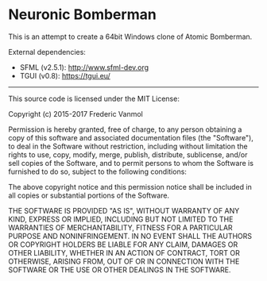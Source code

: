 # Neuronic Bomberman

This is an attempt to create a 64bit Windows clone of Atomic Bomberman.

External dependencies:
- SFML (v2.5.1): http://www.sfml-dev.org
- TGUI (v0.8): https://tgui.eu/

----

This source code is licensed under the MIT License:

Copyright (c) 2015-2017 Frederic Vanmol

Permission is hereby granted, free of charge, to any person obtaining a copy
of this software and associated documentation files (the "Software"), to deal
in the Software without restriction, including without limitation the rights
to use, copy, modify, merge, publish, distribute, sublicense, and/or sell
copies of the Software, and to permit persons to whom the Software is
furnished to do so, subject to the following conditions:

The above copyright notice and this permission notice shall be included in all
copies or substantial portions of the Software.

THE SOFTWARE IS PROVIDED "AS IS", WITHOUT WARRANTY OF ANY KIND, EXPRESS OR
IMPLIED, INCLUDING BUT NOT LIMITED TO THE WARRANTIES OF MERCHANTABILITY,
FITNESS FOR A PARTICULAR PURPOSE AND NONINFRINGEMENT. IN NO EVENT SHALL THE
AUTHORS OR COPYRIGHT HOLDERS BE LIABLE FOR ANY CLAIM, DAMAGES OR OTHER
LIABILITY, WHETHER IN AN ACTION OF CONTRACT, TORT OR OTHERWISE, ARISING FROM,
OUT OF OR IN CONNECTION WITH THE SOFTWARE OR THE USE OR OTHER DEALINGS IN THE
SOFTWARE.
